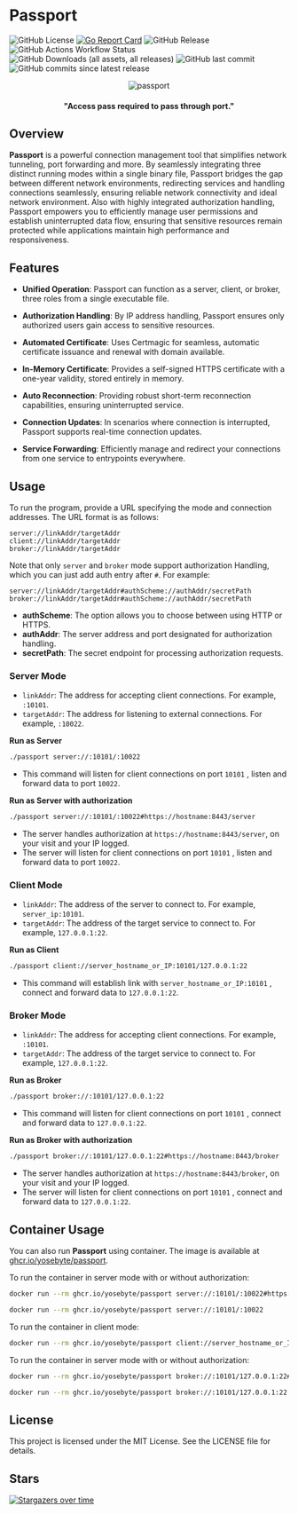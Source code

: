 # **Passport**

![GitHub License](https://img.shields.io/github/license/yosebyte/passport)
[![Go Report Card](https://goreportcard.com/badge/github.com/yosebyte/passport)](https://goreportcard.com/report/github.com/yosebyte/passport)
![GitHub Release](https://img.shields.io/github/v/release/yosebyte/passport)
![GitHub Actions Workflow Status](https://img.shields.io/github/actions/workflow/status/yosebyte/passport/docker.yml)
![GitHub Downloads (all assets, all releases)](https://img.shields.io/github/downloads/yosebyte/passport/total)
![GitHub last commit](https://img.shields.io/github/last-commit/yosebyte/passport)
![GitHub commits since latest release](https://img.shields.io/github/commits-since/yosebyte/passport/latest)

<div align="center">
  <img src="https://dev.185610.xyz/webd/img/passport.png" alt="passport">
</div>

<h4 align="center">"Access pass required to pass through port."</h4>

## Overview

**Passport** is a powerful connection management tool that simplifies network tunneling, port forwarding and more. By seamlessly integrating three distinct running modes within a single binary file, Passport bridges the gap between different network environments, redirecting services and handling connections seamlessly, ensuring reliable network connectivity and ideal network environment. Also with highly integrated authorization handling, Passport empowers you to efficiently manage user permissions and establish uninterrupted data flow, ensuring that sensitive resources remain protected while applications maintain high performance and responsiveness.

## Features

- **Unified Operation**: Passport can function as a server, client, or broker, three roles from a single executable file.

- **Authorization Handling**: By IP address handling, Passport ensures only authorized users gain access to sensitive resources.

- **Automated Certificate**: Uses Certmagic for seamless, automatic certificate issuance and renewal with domain available.

- **In-Memory Certificate**: Provides a self-signed HTTPS certificate with a one-year validity, stored entirely in memory.

- **Auto Reconnection**: Providing robust short-term reconnection capabilities, ensuring uninterrupted service.

- **Connection Updates**: In scenarios where connection is interrupted, Passport supports real-time connection updates.

- **Service Forwarding**: Efficiently manage and redirect your connections from one service to entrypoints everywhere.

## Usage

To run the program, provide a URL specifying the mode and connection addresses. The URL format is as follows:

```
server://linkAddr/targetAddr
client://linkAddr/targetAddr
broker://linkAddr/targetAddr
```

Note that only `server` and  `broker` mode support authorization Handling, which you can just add auth entry after `#`. For example:

```
server://linkAddr/targetAddr#authScheme://authAddr/secretPath
broker://linkAddr/targetAddr#authScheme://authAddr/secretPath
```

- **authScheme**: The option allows you to choose between using HTTP or HTTPS.
- **authAddr**: The server address and port designated for authorization handling.
- **secretPath**: The secret endpoint for processing authorization requests.

### Server Mode

- `linkAddr`: The address for accepting client connections. For example, `:10101`.
- `targetAddr`: The address for listening to external connections. For example, `:10022`.

**Run as Server**

```bash
./passport server://:10101/:10022
```

- This command will listen for client connections on port `10101` , listen and forward data to port `10022`.

**Run as Server with authorization**

```bash
./passport server://:10101/:10022#https://hostname:8443/server
```

- The server handles authorization at `https://hostname:8443/server`, on your visit and your IP logged.
- The server will listen for client connections on port `10101` , listen and forward data to port `10022`.

### Client Mode

- `linkAddr`: The address of the server to connect to. For example, `server_ip:10101`.
- `targetAddr`: The address of the target service to connect to. For example, `127.0.0.1:22`.

**Run as Client**

```bash
./passport client://server_hostname_or_IP:10101/127.0.0.1:22
```

- This command will establish link with `server_hostname_or_IP:10101` , connect and forward data to `127.0.0.1:22`.

### Broker Mode

- `linkAddr`: The address for accepting client connections. For example, `:10101`.
- `targetAddr`: The address of the target service to connect to. For example, `127.0.0.1:22`.

**Run as Broker**

```bash
./passport broker://:10101/127.0.0.1:22
```

- This command will listen for client connections on port `10101` , connect and forward data to `127.0.0.1:22`.

**Run as Broker with authorization**

```bash
./passport broker://:10101/127.0.0.1:22#https://hostname:8443/broker
```

- The server handles authorization at `https://hostname:8443/broker`, on your visit and your IP logged.
- The server will listen for client connections on port `10101` , connect and forward data to `127.0.0.1:22`.

## Container Usage

You can also run **Passport** using container. The image is available at [ghcr.io/yosebyte/passport](https://ghcr.io/yosebyte/passport).

To run the container in server mode with or without authorization:

```bash
docker run --rm ghcr.io/yosebyte/passport server://:10101/:10022#https://hostname:8443/server
```

```bash
docker run --rm ghcr.io/yosebyte/passport server://:10101/:10022
```

To run the container in client mode:

```bash
docker run --rm ghcr.io/yosebyte/passport client://server_hostname_or_IP:10101/127.0.0.1:22
```

To run the container in server mode with or without authorization:

```bash
docker run --rm ghcr.io/yosebyte/passport broker://:10101/127.0.0.1:22#https://hostname:8443/broker
```

```bash
docker run --rm ghcr.io/yosebyte/passport broker://:10101/127.0.0.1:22
```

## License

This project is licensed under the MIT License. See the LICENSE file for details.

## Stars
[![Stargazers over time](https://starchart.cc/yosebyte/passport.svg?variant=adaptive)](https://starchart.cc/yosebyte/passport)
